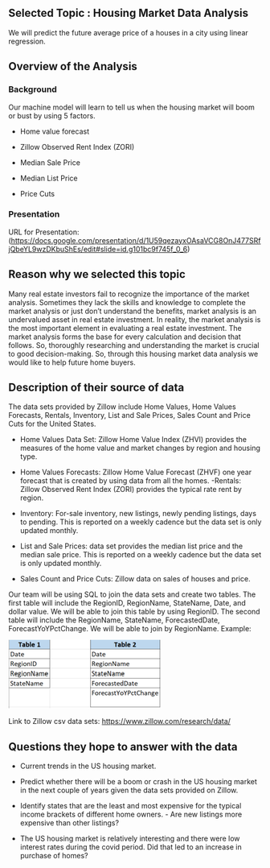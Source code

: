 
## Selected Topic : Housing Market Data Analysis
We will predict the future average price of a houses in a city using linear regression. 

## Overview of the Analysis

### Background


Our machine model will learn to tell us when the housing market will boom or bust by using 5 factors. 

* Home value forecast

* Zillow Observed Rent Index (ZORI)

* Median Sale Price

* Median List Price 

* Price Cuts

### Presentation 

URL for Presentation: (https://docs.google.com/presentation/d/1U59qezayxOAsaVCG8OnJ477SRfjQbeYL9wzDKbuShEs/edit#slide=id.g101bc9f745f_0_6)



## Reason why we selected this topic

Many real estate investors fail to recognize the importance of the market analysis. Sometimes they lack the skills and knowledge to complete the market analysis or just don’t understand the benefits, market analysis is an undervalued asset in real estate investment. In reality, the market analysis is the most important element in evaluating a real estate investment. The market analysis forms the base for every calculation and decision that follows. So, thoroughly researching and understanding the market is crucial to good decision-making. So, through this housing market data analysis we would like to help future home buyers.

## Description of their source of data

The data sets provided by Zillow include Home Values, Home Values Forecasts, Rentals, Inventory, List and Sale Prices, Sales Count and Price Cuts for the United States.

* Home Values Data Set: Zillow Home Value Index (ZHVI) provides the measures of the home value and market changes by region and housing type.

* Home Values Forecasts: Zillow Home Value Forecast (ZHVF) one year forecast that is created by using data from all the homes. 
-Rentals: Zillow Observed Rent Index (ZORI) provides the typical rate rent by region. 

* Inventory: For-sale inventory, new listings, newly pending listings, days to pending. This is reported on a weekly cadence but the data set is only updated monthly. 

* List and Sale Prices: data set provides the median list price and the median sale price. This is reported on a weekly cadence but the data set is only updated monthly.
 
* Sales Count and Price Cuts: Zillow data on sales of houses and price.

Our team will be using SQL to join the data sets and create two tables. The first table will include the RegionID, RegionName, StateName, Date, and dollar value. We will be able to join this table by using RegionID. The second table will include the RegionName, StateName, ForecastedDate, ForecastYoYPctChange. We will be able to join by RegionName. Example: 

![Example](tables_example.png)

Link to Zillow csv data sets: https://www.zillow.com/research/data/


## Questions they hope to answer with the data 

- Current trends in the US housing market.

- Predict whether there will be a boom or crash in the US housing market in the next couple of years given the data sets provided on Zillow. 

- Identify states that are the least and most expensive for the typical income brackets of different home owners. - Are new listings more expensive than other listings? 

- The US housing market is relatively interesting and there were low interest rates during the covid period. Did that led to an increase in purchase of homes?
 




